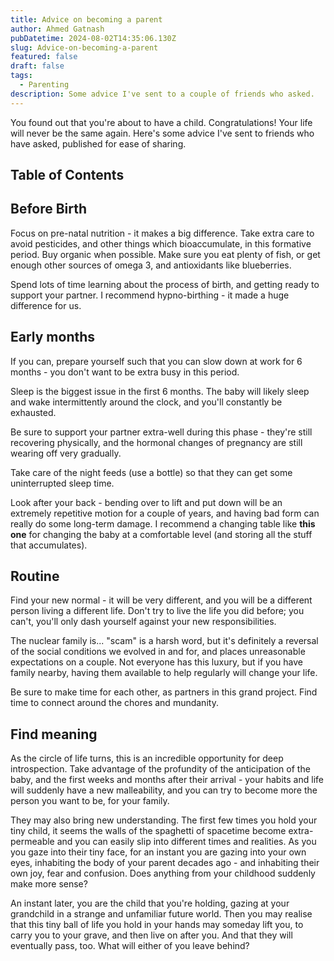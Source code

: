 ```yaml
---
title: Advice on becoming a parent
author: Ahmed Gatnash
pubDatetime: 2024-08-02T14:35:06.130Z
slug: Advice-on-becoming-a-parent
featured: false
draft: false
tags:
  - Parenting
description: Some advice I've sent to a couple of friends who asked.
---
```


You found out that you're about to have a child. Congratulations! Your life will never be the same again. Here's some advice I've sent to friends who have asked, published for ease of sharing.

## Table of Contents

## Before Birth

Focus on pre-natal nutrition - it makes a big difference. Take extra care to avoid pesticides, and other things which bioaccumulate, in this formative period. Buy organic when possible. Make sure you eat plenty of fish, or get enough other sources of omega 3, and antioxidants like blueberries.

Spend lots of time learning about the process of birth, and getting ready to support your partner. I recommend hypno-birthing - it made a huge difference for us.

## Early months

If you can, prepare yourself such that you can slow down at work for 6 months - you don't want to be extra busy in this period.

Sleep is the biggest issue in the first 6 months. The baby will likely sleep and wake intermittently around the clock, and you'll constantly be exhausted. 

Be sure to support your partner extra-well during this phase - they're still recovering physically, and the hormonal changes of pregnancy are still wearing off very gradually. 

Take care of the night feeds (use a bottle) so that they can get some uninterrupted sleep time.

Look after your back - bending over to lift and put down will be an extremely repetitive motion for a couple of years, and having bad form can really do some long-term damage. I recommend a changing table like __this one__ for changing the baby at a comfortable level (and storing all the stuff that accumulates).

## Routine
Find your new normal - it will be very different, and you will be a different person living a different life. Don't try to live the life you did before; you can't, you'll only dash yourself against your new responsibilities.

The nuclear family is... "scam" is a harsh word, but it's definitely a reversal of the social conditions we evolved in and for, and places unreasonable expectations on a couple. Not everyone has this luxury, but if you have family nearby, having them available to help regularly will change your life.

Be sure to make time for each other, as partners in this grand project. Find time to connect around the chores and mundanity.

## Find meaning

As the circle of life turns, this is an incredible opportunity for deep introspection. Take advantage of the profundity of the anticipation of the baby, and the first weeks and months after their arrival - your habits and life will suddenly have a new malleability, and you can try to become more the person you want to be, for your family.

They may also bring new understanding. The first few times you hold your tiny child, it seems the walls of the spaghetti of spacetime become extra-permeable and you can easily slip into different times and realities. As you you gaze into their tiny face, for an instant you are gazing into your own eyes, inhabiting the body of your parent decades ago - and inhabiting their own joy, fear and confusion. Does anything from your childhood suddenly make more sense?

An instant later, you are the child that you're holding, gazing at your grandchild in a strange and unfamiliar future world. Then you may realise that this tiny ball of life you hold in your hands may someday lift you, to carry you to your grave, and then live on after you. And that they will eventually pass, too. What will either of you leave behind?



